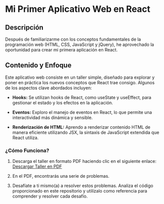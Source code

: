 # Mi Primer Aplicativo Web en React

## Descripción

Después de familiarizarme con los conceptos fundamentales de la programación web (HTML, CSS, JavaScript y jQuery), he aprovechado la oportunidad para crear mi primera aplicación en React.

## Contenido y Enfoque

Este aplicativo web consiste en un taller simple, diseñado para explorar y poner en práctica los nuevos conceptos que React trae consigo. Algunos de los aspectos clave abordados incluyen:

- **Hooks:** Se utilizan hooks de React, como useState y useEffect, para gestionar el estado y los efectos en la aplicación.

- **Eventos:** Exploro el manejo de eventos en React, lo que permite una interactividad más dinámica y sensible.

- **Renderización de HTML:** Aprendo a renderizar contenido HTML de manera eficiente utilizando JSX, la sintaxis de JavaScript extendida que React utiliza.

### ¿Cómo Funciona?

1. Descarga el taller en formato PDF haciendo clic en el siguiente enlace:
   [Descargar Taller en PDF](EjerciciosReact_2023_1.pdf)

2. En el PDF, encontrarás una serie de problemas.

3. Desafíate a ti mismo(a) a resolver estos problemas. Analiza el código proporcionado en este repositorio y utilízalo como referencia para comprender y resolver cada desafío.

